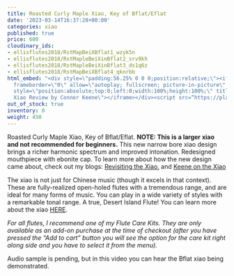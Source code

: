 ```yaml
---
title: Roasted Curly Maple Xiao, Key of Bflat/Eflat
date: '2023-03-14T16:37:28+00:00'
categories: xiao
published: true
price: 600
cloudinary_ids:
- ellisflutes2018/RstMapBeiXBflat1_wzyk5n
- ellisflutes2018/RstMapleBeiXinBflat2_srv9kh
- ellisflutes2018/RstMapleBeiXinBflat3_ds1q6z
- ellisflutes2018/RstMapBeiXBflat4_qknrbb
html_embed: "<div style=\"padding:56.25% 0 0 0;position:relative;\"><iframe src=\"https://player.vimeo.com/video/674841764?h=2e5faad0ea&amp;badge=0&amp;autopause=0&amp;player_id=0&amp;app_id=58479\"
  frameborder=\"0\" allow=\"autoplay; fullscreen; picture-in-picture\" allowfullscreen
  style=\"position:absolute;top:0;left:0;width:100%;height:100%;\" title=\"The Ultimate
  Xiao Review by Connor Keene\"></iframe></div><script src=“https://player.vimeo.com/api/player.js”></script>\r\n"
out_of_stock: true
inventory: 0
weight: 450
---
```


Roasted Curly Maple Xiao, Key of Bflat/Eflat.  **NOTE: This is a larger xiao and not recommended for beginners.** This new narrow bore xiao design brings a richer harmonic spectrum and improved intonation.  Redesigned mouthpiece with ebonite cap.  To learn more about how the new design came about, check out my blogs: [Revisiting the Xiao.](https://www.ellisflutes.com/blog/revisiting-the-xiao) and [Keene on the Xiao](https://www.ellisflutes.com/blog/keene-on-the-xiao)

The xiao is not just for Chinese music (though it excels in that context).  These are fully-realized open-holed flutes with a tremendous range, and are ideal for many forms of music.  You can play in a wide variety of styles with a remarkable tonal range.  A true, Desert Island Flute!  You can learn more about the xiao [HERE](https://www.ellisflutes.com/world-flutes/xiao).

*For all flutes, I recommend one of my Flute Care Kits. They are only available as an add-on purchase at the time of checkout (after you have pressed the “Add to cart” button you will see the option for the care kit right along side and you have to select it from the menu).*

Audio sample is pending, but in this video you can hear the Bflat xiao being demonstrated.
